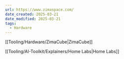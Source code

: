 ```yaml
---
url: https://www.zimaspace.com/
date_created: 2025-03-21
date_modified: 2025-03-21
tags:
  - Hardware
---
```

[[Tooling/Hardware/ZimaCube|ZimaCube]]

[[Tooling/AI-Toolkit/Explainers/Home Labs|Home Labs]]
